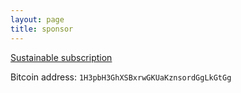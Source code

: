 ```yaml
---
layout: page
title: sponsor
---
```


[Sustainable subscription](https://www.patreon.com/user?u=34485675)

Bitcoin address: `1H3pbH3GhXSBxrwGKUaKznsordGgLkGtGg`

